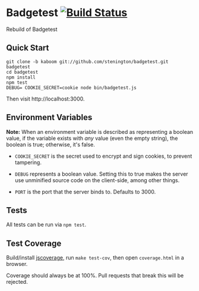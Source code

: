 # Badgetest [![Build Status](https://secure.travis-ci.org/stenington/badgetest.png?branch=kaboom)](http://travis-ci.org/stenington/badgetest) 

Rebuild of Badgetest

## Quick Start

```
git clone -b kaboom git://github.com/stenington/badgetest.git badgetest
cd badgetest
npm install
npm test
DEBUG= COOKIE_SECRET=cookie node bin/badgetest.js
```

Then visit http://localhost:3000.

## Environment Variables

**Note:** When an environment variable is described as representing a
boolean value, if the variable exists with *any* value (even the empty
string), the boolean is true; otherwise, it's false.

* `COOKIE_SECRET` is the secret used to encrypt and sign cookies,
  to prevent tampering.

* `DEBUG` represents a boolean value. Setting this to true makes the server
  use unminified source code on the client-side, among other things.

* `PORT` is the port that the server binds to. Defaults to 3000.

## Tests

All tests can be run via `npm test`.

## Test Coverage

Build/install [jscoverage][], run `make test-cov`, then open
`coverage.html` in a browser.
 
Coverage should always be at 100%. Pull requests that break this will
be rejected.

[jscoverage]: https://github.com/visionmedia/node-jscoverage 